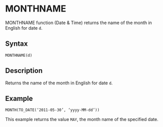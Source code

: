<!-- loio2a147086d3d749008f4d5c989764178d -->

# MONTHNAME

MONTHNAME function \(Date & Time\) returns the name of the month in English for date `d`.



<a name="loio2a147086d3d749008f4d5c989764178d__section_zbh_lrh_bpb"/>

## Syntax

`MONTHNAME(d)`



<a name="loio2a147086d3d749008f4d5c989764178d__section_pch_lrh_bpb"/>

## Description

Returns the name of the month in English for date `d`.



<a name="loio2a147086d3d749008f4d5c989764178d__section_ovz_mrh_bpb"/>

## Example

`MONTH(TO_DATE(‘2011-05-30’, ‘yyyy-MM-dd’))`

This example returns the value `MAY`, the month name of the specified date.

